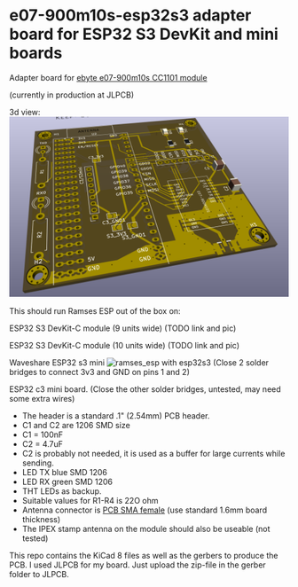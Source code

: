 # e07-900m10s-esp32s3 adapter board for ESP32 S3 DevKit and mini boards
Adapter board for [ebyte e07-900m10s CC1101 module](https://www.ebyte.com/en/product-view-news.html?id=1567)

(currently in production at JLPCB)

3d view:
![3dview](pics/3d.png)

This should run Ramses ESP out of the box on:

ESP32 S3 DevKit-C module (9 units wide)
(TODO link and pic)

ESP32 S3 DevKit-C module (10 units wide)
(TODO link and pic)

Waveshare ESP32 s3 mini 
![ramses_esp with esp32s3](breakout_esp32s3mini.png)
(Close 2 solder bridges to connect 3v3 and GND on pins 1 and 2)

ESP32 c3 mini board.
(Close the other solder bridges, untested, may need some extra wires)

 - The header is a standard .1" (2.54mm) PCB header.
 - C1 and C2 are 1206 SMD size
 - C1 = 100nF
 - C2 = 4.7uF
 - C2 is probably not needed, it is used as a buffer for large currents while sending.
 - LED TX blue SMD 1206
 - LED RX green SMD 1206
 - THT LEDs as backup.
 - Suitable values for R1-R4 is 22O ohm
 - Antenna connector is [PCB SMA female](https://nl.aliexpress.com/item/1005005708712726.html) (use standard 1.6mm board thickness)
 - The IPEX stamp antenna on the module should also be useable (not tested)

This repo contains the KiCad 8 files as well as the gerbers to produce the PCB.
I used JLPCB for my board. Just upload the zip-file in the gerber folder to JLPCB.
